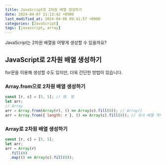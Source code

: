 ```yaml
---
title: JavaScript로 2차원 배열 생성하기
date: 2024-04-07 11:13:42 +0900
last_modified_at: 2024-04-08 09:41:57 +0900
categories: [JavaScript]
tags: [javascript, array]
---
```


JavaScript는 2차원 배열을 어떻게 생성할 수 있을까요?

## JavaScript로 2차원 배열 생성하기

for문을 이용해 생성할 수도 있지만, 더욱 간단한 방법이 있습니다.

### Array.from으로 2차원 배열 생성하기

```javascript
const [r, c] = [5, 5]; // 행, 열
let arr;
// Array
arr = Array.from(Array(r), () => Array(c).fill(0)); // Array()
arr = Array.from({ length: r }, () => Array(c).fill(0)); // 유사 배열 객체
```

### Array로 2차원 배열 생성하기

```javascript
const [r, c] = [5, 5];
let arr;
arr = Array(r)
  .fill(0)
  .map(() => Array(c).fill(0));
```
